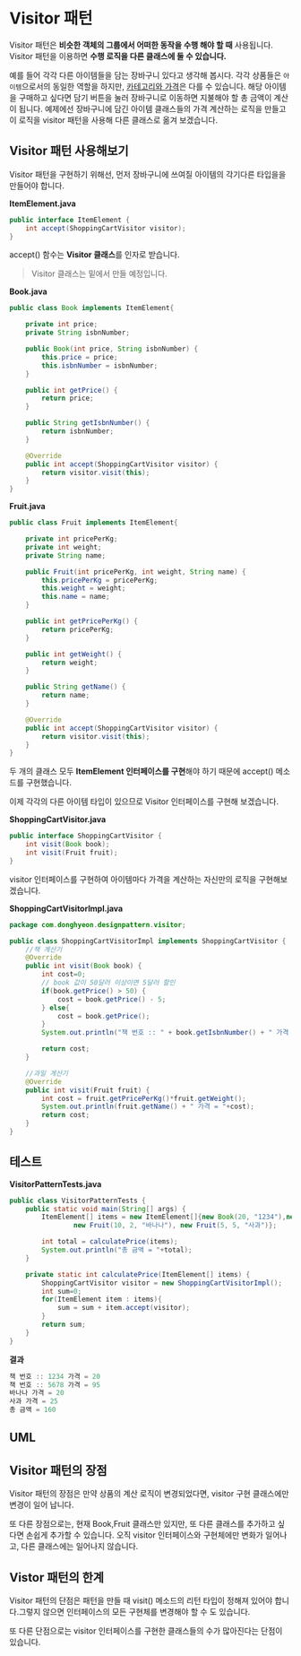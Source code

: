 # Visitor 패턴

Visitor 패턴은 **비슷한 객체의 그룹에서 어떠한 동작을 수행 해야 할 때** 사용됩니다. Visitor 패턴을 이용하면 **수행 로직을 다른 클래스에 둘 수 있습니다.**

예를 들어 각각 다른 아이템들을 담는 장바구니 있다고 생각해 봅시다. 각각 상품들은 `아이템`으로서의 동일한 역할을 하지만, <u>카테고리와 가격</u>은 다를 수 있습니다.  해당 아이템을 구매하고 싶다면 담기 버튼을 눌러 장바구니로 이동하면 지불해야 할 총 금액이 계산이 됩니다. 예제에선 장바구니에 담긴 아이템 클래스들의 가격 계산하는 로직을 만들고 이 로직을 visitor 패턴을 사용해 다른 클래스로 옮겨 보겠습니다. 

## Visitor 패턴 사용해보기

Visitor 패턴을 구현하기 위해선, 먼저 장바구니에 쓰여질 아이템의 각기다른 타입을을 만들어야 합니다.

**ItemElement.java**

```java
public interface ItemElement {
    int accept(ShoppingCartVisitor visitor);
}
```

accept() 함수는 **Visitor 클래스**를 인자로 받습니다. 

> Visitor 클래스는 밑에서 만들 예정입니다.
>

**Book.java**

```java
public class Book implements ItemElement{

    private int price;
    private String isbnNumber;

    public Book(int price, String isbnNumber) {
        this.price = price;
        this.isbnNumber = isbnNumber;
    }

    public int getPrice() {
        return price;
    }

    public String getIsbnNumber() {
        return isbnNumber;
    }

    @Override
    public int accept(ShoppingCartVisitor visitor) {
        return visitor.visit(this);
    }
}
```



**Fruit.java**

```java
public class Fruit implements ItemElement{

    private int pricePerKg;
    private int weight;
    private String name;

    public Fruit(int pricePerKg, int weight, String name) {
        this.pricePerKg = pricePerKg;
        this.weight = weight;
        this.name = name;
    }

    public int getPricePerKg() {
        return pricePerKg;
    }

    public int getWeight() {
        return weight;
    }

    public String getName() {
        return name;
    }

    @Override
    public int accept(ShoppingCartVisitor visitor) {
        return visitor.visit(this);
    }
}
```

두 개의 클래스 모두 **ItemElement 인터페이스를 구현**해야 하기 때문에 accept() 메소드를 구현했습니다.

이제 각각의 다른 아이템 타입이 있으므로 Visitor 인터페이스를 구현해 보겠습니다. 

**ShoppingCartVisitor.java**

```java
public interface ShoppingCartVisitor {
    int visit(Book book);
    int visit(Fruit fruit);
}
```

visitor 인터페이스를 구현하여 아이템마다 가격을 계산하는 자신만의 로직을 구현해보겠습니다.

**ShoppingCartVisitorImpl.java**

```java
package com.donghyeon.designpattern.visitor;

public class ShoppingCartVisitorImpl implements ShoppingCartVisitor {
    //책 계산기
    @Override
    public int visit(Book book) {
        int cost=0;
        // book 값이 50달러 이상이면 5달러 할인
        if(book.getPrice() > 50) {
            cost = book.getPrice() - 5;
        } else{
            cost = book.getPrice();
        }
        System.out.println("책 번호 :: " + book.getIsbnNumber() + " 가격 = " + cost);

        return cost;
    }

    //과일 계산기
    @Override
    public int visit(Fruit fruit) {
        int cost = fruit.getPricePerKg()*fruit.getWeight();
        System.out.println(fruit.getName() + " 가격 = "+cost);
        return cost;
    }
}
```



## 테스트

**VisitorPatternTests.java**

```java
public class VisitorPatternTests {
    public static void main(String[] args) {
        ItemElement[] items = new ItemElement[]{new Book(20, "1234"),new Book(100, "5678"),
                new Fruit(10, 2, "바나나"), new Fruit(5, 5, "사과")};

        int total = calculatePrice(items);
        System.out.println("총 금액 = "+total);
    }

    private static int calculatePrice(ItemElement[] items) {
        ShoppingCartVisitor visitor = new ShoppingCartVisitorImpl();
        int sum=0;
        for(ItemElement item : items){
            sum = sum + item.accept(visitor);
        }
        return sum;
    }
}
```



**결과**

```java
책 번호 :: 1234 가격 = 20
책 번호 :: 5678 가격 = 95
바나나 가격 = 20
사과 가격 = 25
총 금액 = 160
```



## UML





## Visitor 패턴의 장점

Visitor 패턴의 장점은 만약 상품의 계산 로직이 변경되었다면, visitor 구현 클래스에만 변경이 일어 납니다.

또 다른 장점으로는, 현재 Book,Fruit 클래스만 있지만, 또 다른 클래스를 추가하고 싶다면 손쉽게 추가할 수 있습니다. 오직 visitor 인터페이스와 구현체에만 변화가 일어나고, 다른 클래스에는 일어나지 않습니다.



## Vistor 패턴의 한계 

Visitor 패턴의 단점은 패턴을 만들 때 visit() 메소드의 리턴 타입이 정해져 있어야 합니다.그렇지 않으면 인터페이스의 모든 구현체를 변경해야 할 수 도 있습니다.

또 다른 단점으로는 visitor 인터페이스를 구현한 클래스들의 수가 많아진다는 단점이 있습니다.